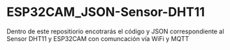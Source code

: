 # ESP32CAM_JSON-Sensor-DHT11
Dentro de este repositiorio encotrarás el código y JSON correspondiente al Sensor DHT11 y ESP32CAM con comuncación vía WiFi y MQTT
